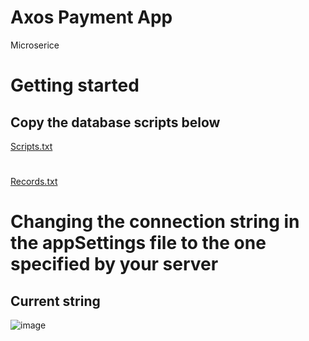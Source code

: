 # Axos Payment App
Microserice

# Getting started
## Copy the database scripts below

[Scripts.txt](https://github.com/Carlos94-wq/Payments/files/10529277/Scripts.txt)
#
[Records.txt](https://github.com/Carlos94-wq/Payments/files/10529278/Records.txt)

									
# Changing the connection string in the appSettings file to the one specified by your server
## Current string
 ![image](https://user-images.githubusercontent.com/52724854/215151809-1a39cae3-6737-4089-bad2-af1e1436b9ab.png)

                  
                  
                  
											    
